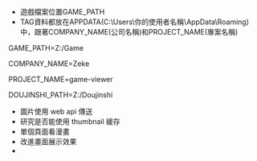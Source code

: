 - 遊戲檔案位置GAME_PATH
- TAG資料都放在APPDATA(C:\Users\你的使用者名稱\AppData\Roaming)中，跟著COMPANY_NAME(公司名稱)和PROJECT_NAME(專案名稱)

GAME_PATH=Z:/Game

COMPANY_NAME=Zeke

PROJECT_NAME=game-viewer

DOUJINSHI_PATH=Z:/Doujinshi

- 圖片使用 web api 傳送
- 研究是否能使用 thumbnail 緩存
- 單個頁面看漫畫
- 改進畫面展示效果
-
